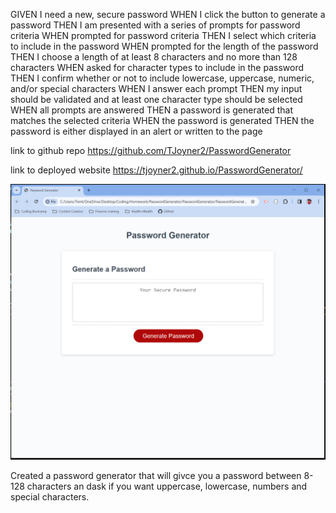 GIVEN I need a new, secure password
WHEN I click the button to generate a password
THEN I am presented with a series of prompts for password criteria
WHEN prompted for password criteria
THEN I select which criteria to include in the password
WHEN prompted for the length of the password
THEN I choose a length of at least 8 characters and no more than 128 characters
WHEN asked for character types to include in the password
THEN I confirm whether or not to include lowercase, uppercase, numeric, and/or special characters
WHEN I answer each prompt
THEN my input should be validated and at least one character type should be selected
WHEN all prompts are answered
THEN a password is generated that matches the selected criteria
WHEN the password is generated
THEN the password is either displayed in an alert or written to the page

link to github repo
https://github.com/TJoyner2/PasswordGenerator

link to deployed website
 https://tjoyner2.github.io/PasswordGenerator/


![Alt text](<2024-01-05 password generator21_37_58-.png>)

Created a password generator that will givce you a password between 8-128 characters an dask if you want uppercase, lowercase, numbers and special characters. 